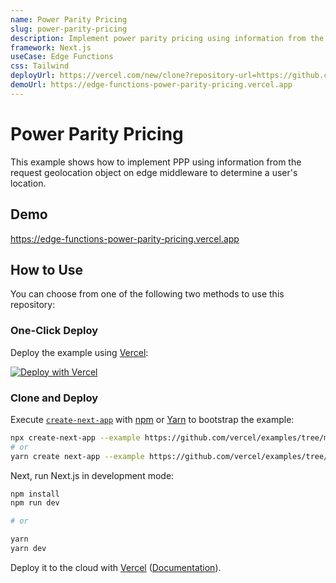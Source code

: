```yaml
---
name: Power Parity Pricing
slug: power-parity-pricing
description: Implement power parity pricing using information from the request geolocation object in Edge Functions.
framework: Next.js
useCase: Edge Functions
css: Tailwind
deployUrl: https://vercel.com/new/clone?repository-url=https://github.com/vercel/examples/tree/main/edge-middleware/power-parity-pricing&project-name=power-parity-pricing&repository-name=power-parity-pricing
demoUrl: https://edge-functions-power-parity-pricing.vercel.app
---
```


# Power Parity Pricing

This example shows how to implement PPP using information from the request geolocation object on edge middleware to determine a user's location.

## Demo

https://edge-functions-power-parity-pricing.vercel.app

## How to Use

You can choose from one of the following two methods to use this repository:

### One-Click Deploy

Deploy the example using [Vercel](https://vercel.com?utm_source=github&utm_medium=readme&utm_campaign=vercel-examples):

[![Deploy with Vercel](https://vercel.com/button)](https://vercel.com/new/clone?repository-url=https://github.com/vercel/examples/tree/main/edge-middleware/power-parity-pricing&project-name=power-parity-pricing&repository-name=power-parity-pricing)

### Clone and Deploy

Execute [`create-next-app`](https://github.com/vercel/next.js/tree/canary/packages/create-next-app) with [npm](https://docs.npmjs.com/cli/init) or [Yarn](https://yarnpkg.com/lang/en/docs/cli/create/) to bootstrap the example:

```bash
npx create-next-app --example https://github.com/vercel/examples/tree/main/edge-middleware/power-parity-pricing power-parity-pricing
# or
yarn create next-app --example https://github.com/vercel/examples/tree/main/edge-middleware/power-parity-pricing power-parity-pricing
```

Next, run Next.js in development mode:

```bash
npm install
npm run dev

# or

yarn
yarn dev
```

Deploy it to the cloud with [Vercel](https://vercel.com/new?utm_source=github&utm_medium=readme&utm_campaign=edge-middleware-eap) ([Documentation](https://nextjs.org/docs/deployment)).
